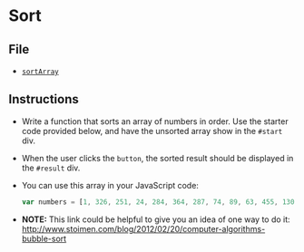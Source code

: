 # Sort

## File

* [`sortArray`](Unsolved/bubbleSort.js)

## Instructions

* Write a function that sorts an array of numbers in order. Use the starter code provided below, and have the unsorted array show in the `#start` div.

* When the user clicks the `button`, the sorted result should be displayed in the `#result` div.

* You can use this array in your JavaScript code:

  ```javascript
  var numbers = [1, 326, 251, 24, 284, 364, 287, 74, 89, 63, 455, 130, 408, 378, 333, 49, 69, 335, 195, 145, 122, 454, 30, 277, 208, 293, 311, 88, 32, 5, 304, 239, 448, 61, 98, 382, 401, 452, 233, 150, 109, 252, 305, 51, 161, 480, 191, 44, 206, 451, 141, 182, 320, 355, 402, 439, 13, 430, 449, 119, 166, 493, 396, 139, 99, 262, 163, 410, 422, 275, 212, 416, 272, 394, 379, 211, 491, 11, 133, 361, 160, 338, 87, 199, 373, 38, 269, 73, 68, 359, 165, 291, 418, 159, 481, 289, 469, 23, 432, 2, 315, 247, 462, 189, 134, 330, 164, 153, 274, 371, 267, 377, 347, 201, 19, 475, 66, 260, 497, 466, 426, 12, 214, 306, 386, 194, 129, 219, 10, 288, 348, 188, 59, 440, 498, 447, 297, 446, 57, 313, 175, 80, 461, 312, 7, 215, 248, 107, 389, 46, 358, 229, 72, 15, 492, 240, 217, 420, 110, 20, 383, 124, 321, 183, 174, 374, 17, 488, 33, 256, 235, 353, 387, 117, 479, 147, 483, 424, 428, 205, 28, 392, 398, 216, 350, 34, 342, 135, 366, 125, 258, 329, 362, 308, 295, 441, 242, 95, 406, 411, 286, 14, 352, 433, 123, 340, 499, 101, 276, 37, 468, 298, 75, 438, 131, 138, 96, 64, 246, 476, 487, 151, 283, 106, 83, 273, 202, 323, 357, 414, 478, 172, 60, 121, 127, 152, 48, 415, 234, 156, 8, 171, 176, 41, 100, 413, 76, 128, 399, 132, 154, 423, 404, 302, 42, 341, 173, 126, 427, 369, 26, 453, 180, 184, 55, 167, 77, 307, 111, 445, 237, 16, 344, 290, 25, 356, 114, 316, 39, 336, 90, 3, 465, 162, 470, 343, 429, 303, 363, 29, 136, 203, 241, 4, 93, 221, 271, 395, 317, 339, 86, 225, 436, 325, 47, 442, 137, 285, 474, 337, 230, 376, 345, 245, 43, 236, 484, 318, 255, 105, 388, 397, 27, 6, 31, 148, 372, 35, 393, 460, 384, 349, 490, 264, 84, 300, 204, 482, 168, 67, 218, 331, 21, 473, 210, 496, 467, 431, 116, 405, 450, 327, 407, 261, 309, 157, 458, 223, 464, 224, 18, 142, 471, 457, 52, 82, 380, 263, 367, 324, 281, 97, 412, 85, 149, 346, 265, 368, 193, 266, 243, 434, 254, 456, 115, 118, 381, 70, 190, 94, 228, 296, 314, 257, 403, 170, 232, 250, 360, 65, 417, 351, 71, 62, 158, 365, 322, 500, 282, 375, 177, 187, 459, 112, 319, 155, 489, 391, 178, 463, 22, 53, 91, 435, 231, 56, 103, 36, 253, 477, 186, 45, 425, 120, 50, 140, 443, 146, 108, 259, 238, 192, 222, 213, 200, 227, 354, 437, 280, 207, 143, 310, 385, 370, 58, 444, 198, 278, 54, 494, 390, 113, 328, 144, 268, 78, 9, 102, 197, 301, 226, 220, 334, 419, 299, 409, 421, 292, 332, 209, 244, 196, 179, 472, 279, 40, 486, 270, 185, 181, 485, 495, 81, 169, 294, 79, 400, 92, 104, 249];
  ```

* **NOTE:** This link could be helpful to give you an idea of one way to do it: <http://www.stoimen.com/blog/2012/02/20/computer-algorithms-bubble-sort>
